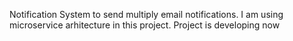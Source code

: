 

Notification System to send multiply email notifications. I am using microservice arhitecture in this project. Project is developing now
